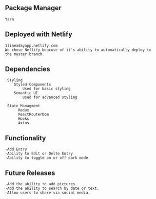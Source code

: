 ## Package Manager
    Yarn


## Deployed with Netlify

    1lineadayapp.netlify.com
    We chose Neflify beacuse of it's ability to automatically deploy to the master branch.

## Dependencies
```
 Styling
    Styled-Components
        Used for basic styling
    Semantic UI
        Used for advanced styling 
        
 State Managment
      Redux
      ReactRouterDom
      Hooks
      Axios
```
## Functionality
    -Add Entry
    -Ability to Edit or Delte Entry
    -Ability to toggle on or off dark mode
    
 ## Future Releases
    -Add the ability to add pictures.
    -Add the ability to search by date or text.
    -Allow users to share via social media.
    
    
     
 
     
     
  

  
    
  
